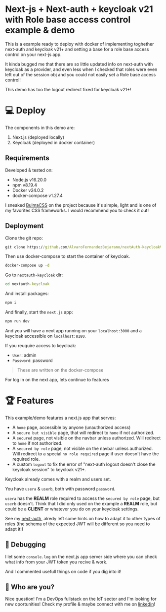 # Next-js + Next-auth + keycloak v21 with Role base access control example & demo


This is a example ready to deploy with docker of implementing toghether next-auth and keycloak v21+ and setting a base for a role base access control on your next-js app.


It kinda bugged me that there are so little updated info on next-auth with keycloak as a provider, and even less when I checked that roles were even left out of the session obj and you could not easily set a Role base access control! 

This demo has too the logout redirect fixed for keycloak v21+!

# &#x1F4BB; Deploy

The components in this demo are:
1. Next.js (deployed locally)
2. Keycloak (deployed in docker container)

## Requirements

Developed & tested on:

- Node.js v16.20.0
- npm v8.19.4
- Docker v24.0.2
- docker-compose v1.27.4

I sneaked [BulmaCSS](https://bulma.io/) on the project because it's simple, light and is one of my favorites CSS frameworks. I would recommend you to check it out!



## Deployment

Clone the git repo:

```cmd
git clone https://github.com/AlvaroFernandezBejarano/nextAuth-keycloakV21.git
```

Then use docker-compose to start the container of keycloak.
```cmd
docker-compose up -d
```

Go to `nextauth-keycloak` dir:
```cmd
cd nextauth-keycloak
```

And install packages:
```cmd
npm i
```

And finally, start the `next.js` app:
```cmd
npm run dev
```


And you will have a next app running on your `localhost:3000` and a keycloak accessible on `localhost:8180`.

If you reuquire access to keycloak:
- `User`: admin
- `Password`: password
> These are written on the docker-compose

For log in on the next app, lets continue to features



# &#x1F3C6; Features

This example/demo features a next.js app that serves:

- A `home` page, accessible by anyone (unauthorized access)
- A `secure but visible` page, that will redirect to `home` if not authorized.
- A `secured` page, not visible on the navbar unless authorized. Will redirect to `home` if not authorized.
- A `secured by role` page, not visible on the navbar unless authorized. Will redirect to a special `no role required` page if user doesn't have the required role.
- A custom `logout` to fix the error of "next-auth logout doesn't close the keycloak session" to keycloak v21+.

Keycloak already comes with a realm and users set.

You have `usera` & `userb`, both with password `password`.

`usera` has the **REALM** role required to access the `secured by role` page, but `userb` doesn't. Think that I did only used on the example a **REALM** role, but could be a **CLIENT** or whatever you do on your keycloak settings.

See my [next-auth](nextauth-keycloak/pages/api/auth/[...nextauth].ts), alredy left some hints on how to adapt it to other types of roles (the schema of the expected JWT will be different so you need to adapt it!)




## &#x1F41B; Debugging

I let some `console.log` on the next.js app server side where you can check what info from your JWT token you recive & work.

And I commented usefull things on code if you dig into it!




## &#x1F914; Who are you?

Nice question! I'm a DevOps fullstack on the IoT sector and I'm looking for new oportunities!
Check my profile & maybe connect with me on [linkedin](https://www.linkedin.com/in/álvaro-fernández-bejarano-0ba827182)!

